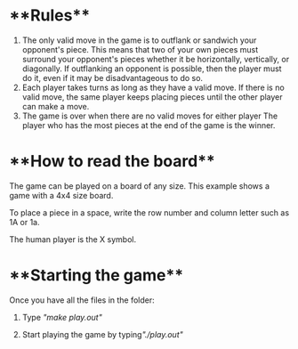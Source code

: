 <h1>**Rules**</h1>

<ol>
<li>The only valid move in the game is to outflank or sandwich your opponent's piece.
This means that two of your own pieces must surround your opponent's pieces whether it
be horizontally, vertically, or diagonally. If outflanking an opponent is possible,
then the player must do it, even if it may be disadvantageous to do so.</li>

<li>Each player takes turns as long as they have a valid move. If there is no valid move,
the same player keeps placing pieces until the other player can make a move.</li>


<li>The game is over when there are no valid moves for either player
The player who has the most pieces at the end of the game is the winner.</li>

</ol>


<h1>**How to read the board**</h1>

The game can be played on a board of any size. This example shows a game with
a 4x4 size board.

To place a piece in a space, write the row number and column letter such as 1A or 1a.

The human player is the X symbol.

<h1>**Starting the game**</h1>
Once you have all the files in the folder:
<ol>
  <li><p>Type <i>"make play.out"</i></p></li>
  <li><p>Start playing the game by typing<i>"./play.out"</i></p></li>
</ol>
